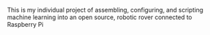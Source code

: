 This is my individual project of assembling, configuring, and scripting machine learning into an open source, robotic rover connected to Raspberry Pi

